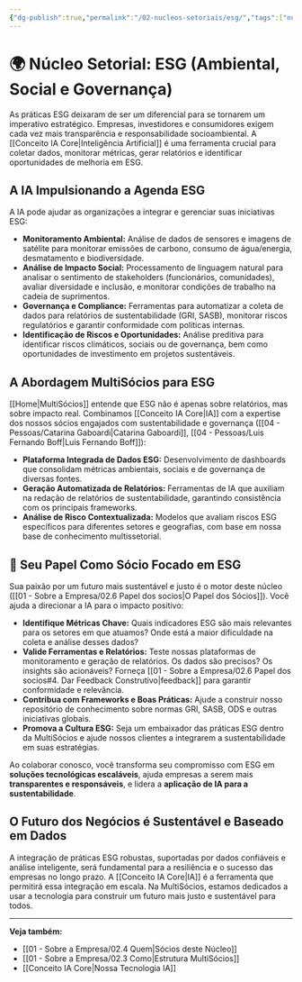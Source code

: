 ```yaml
---
{"dg-publish":true,"permalink":"/02-nucleos-setoriais/esg/","tags":["nucleus","esg","sustentabilidade","social","governance","reporting","ai-applications"]}
---
```



# 🌍 Núcleo Setorial: ESG (Ambiental, Social e Governança)

As práticas ESG deixaram de ser um diferencial para se tornarem um imperativo estratégico. Empresas, investidores e consumidores exigem cada vez mais transparência e responsabilidade socioambiental. A [[Conceito IA Core\|Inteligência Artificial]] é uma ferramenta crucial para coletar dados, monitorar métricas, gerar relatórios e identificar oportunidades de melhoria em ESG.

## A IA Impulsionando a Agenda ESG

A IA pode ajudar as organizações a integrar e gerenciar suas iniciativas ESG:

*   **Monitoramento Ambiental:** Análise de dados de sensores e imagens de satélite para monitorar emissões de carbono, consumo de água/energia, desmatamento e biodiversidade.
*   **Análise de Impacto Social:** Processamento de linguagem natural para analisar o sentimento de stakeholders (funcionários, comunidades), avaliar diversidade e inclusão, e monitorar condições de trabalho na cadeia de suprimentos.
*   **Governança e Compliance:** Ferramentas para automatizar a coleta de dados para relatórios de sustentabilidade (GRI, SASB), monitorar riscos regulatórios e garantir conformidade com políticas internas.
*   **Identificação de Riscos e Oportunidades:** Análise preditiva para identificar riscos climáticos, sociais ou de governança, bem como oportunidades de investimento em projetos sustentáveis.

## A Abordagem MultiSócios para ESG

[[Home\|MultiSócios]] entende que ESG não é apenas sobre relatórios, mas sobre impacto real. Combinamos [[Conceito IA Core\|IA]] com a expertise dos nossos sócios engajados com sustentabilidade e governança ([[04 - Pessoas/Catarina Gaboardi\|Catarina Gaboardi]], [[04 - Pessoas/Luis Fernando Boff\|Luis Fernando Boff]]):

*   **Plataforma Integrada de Dados ESG:** Desenvolvimento de dashboards que consolidam métricas ambientais, sociais e de governança de diversas fontes.
*   **Geração Automatizada de Relatórios:** Ferramentas de IA que auxiliam na redação de relatórios de sustentabilidade, garantindo consistência com os principais frameworks.
*   **Análise de Risco Contextualizada:** Modelos que avaliam riscos ESG específicos para diferentes setores e geografias, com base em nossa base de conhecimento multissetorial.

## 🌱 Seu Papel Como Sócio Focado em ESG

Sua paixão por um futuro mais sustentável e justo é o motor deste núcleo ([[01 - Sobre a Empresa/02.6 Papel dos socios\|O Papel dos Sócios]]). Você ajuda a direcionar a IA para o impacto positivo:

*   **Identifique Métricas Chave:** Quais indicadores ESG são mais relevantes para os setores em que atuamos? Onde está a maior dificuldade na coleta e análise desses dados?
*   **Valide Ferramentas e Relatórios:** Teste nossas plataformas de monitoramento e geração de relatórios. Os dados são precisos? Os insights são acionáveis? Forneça [[01 - Sobre a Empresa/02.6 Papel dos socios#4. Dar Feedback Construtivo\|feedback]] para garantir conformidade e relevância.
*   **Contribua com Frameworks e Boas Práticas:** Ajude a construir nosso repositório de conhecimento sobre normas GRI, SASB, ODS e outras iniciativas globais.
*   **Promova a Cultura ESG:** Seja um embaixador das práticas ESG dentro da MultiSócios e ajude nossos clientes a integrarem a sustentabilidade em suas estratégias.

Ao colaborar conosco, você transforma seu compromisso com ESG em **soluções tecnológicas escaláveis**, ajuda empresas a serem mais **transparentes e responsáveis**, e lidera a **aplicação de IA para a sustentabilidade**.

## O Futuro dos Negócios é Sustentável e Baseado em Dados

A integração de práticas ESG robustas, suportadas por dados confiáveis e análise inteligente, será fundamental para a resiliência e o sucesso das empresas no longo prazo. A [[Conceito IA Core\|IA]] é a ferramenta que permitirá essa integração em escala. Na MultiSócios, estamos dedicados a usar a tecnologia para construir um futuro mais justo e sustentável para todos.

---
**Veja também:**
*   [[01 - Sobre a Empresa/02.4 Quem\|Sócios deste Núcleo]]
*   [[01 - Sobre a Empresa/02.3 Como\|Estrutura MultiSócios]]
*   [[Conceito IA Core\|Nossa Tecnologia IA]]
